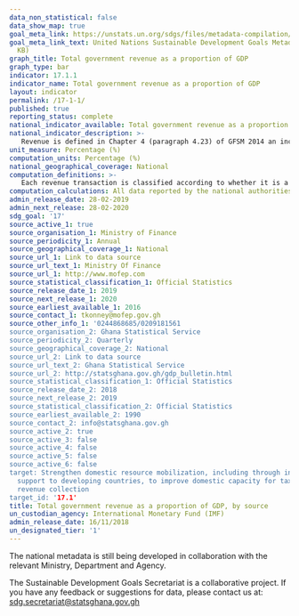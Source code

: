 ```yaml
---
data_non_statistical: false
data_show_map: true
goal_meta_link: https://unstats.un.org/sdgs/files/metadata-compilation/Metadata-Goal-17.pdf
goal_meta_link_text: United Nations Sustainable Development Goals Metadata (PDF 469
  KB)
graph_title: Total government revenue as a proportion of GDP
graph_type: bar
indicator: 17.1.1
indicator_name: Total government revenue as a proportion of GDP
layout: indicator
permalink: /17-1-1/
published: true
reporting_status: complete
national_indicator_available: Total government revenue as a proportion of GDP, by source
national_indicator_description: >-
   Revenue is defined in Chapter 4 (paragraph 4.23) of GFSM 2014 an increase in net worth resulting from a transaction. It is a fiscal indicator for assessing the sustainability of fiscal activities. General government units have four types of revenue. The major types of revenue are taxes (GFS code 11), social contributions (GFS code 12), grants (GFS code 13), and other revenue (GFS code 14). Of these, compulsory levies and transfers are the main sources of revenue for most general government units. In particular, taxes are compulsory, unrequited amounts receivable by government units from institutional units. Social contributions are actual or imputed revenue receivable by social insurance schemes to make provision for social insurance benefits payable. Grants are transfers receivable by government units from other resident or nonresident government units or international organizations, and that do not meet the definition of a tax, subsidy, or social contribution. Other revenue is all revenue receivable excluding taxes, social contributions, and grants. Other revenue comprises: (i) property income; (ii) sales of goods and services; (iii) fines, penalties, and forfeits; (iv) transfers not elsewhere classified; and (v) premiums, fees, and claims related to nonlife insurance and standardized guarantee schemes.  
unit_measure: Percentage (%)
computation_units: Percentage (%)
national_geographical_coverage: National
computation_definitions: >-
   Each revenue transaction is classified according to whether it is a tax or another type of revenue. GFS revenue aggregates are summations of individual entries and elements in this particular class of flows and allow for these data to be arranged in a manageable and analytically useful way. For example, tax revenue is the sum of all flows that are classified as taxes. Conceptually, the value for each main revenue aggregate is the sum of the values for all items in the relevant category and expressed as a percentage of GDP for a particular year.
computation_calculations: All data reported by the national authorities (in national currency) as revenue, expressed as a percent of Gross Domestic Product (GDP).
admin_release_date: 28-02-2019
admin_next_release: 28-02-2020
sdg_goal: '17'
source_active_1: true
source_organisation_1: Ministry of Finance
source_periodicity_1: Annual
source_geographical_coverage_1: National
source_url_1: Link to data source
source_url_text_1: Ministry Of Finance
source_url_1: http://www.mofep.com
source_statistical_classification_1: Official Statistics
source_release_date_1: 2019
source_next_release_1: 2020
source_earliest_available_1: 2016
source_contact_1: tkonney@mofep.gov.gh
source_other_info_1: '0244868685/0209181561
source_organisation_2: Ghana Statistical Service 
source_periodicity_2: Quarterly 
source_geographical_coverage_2: National
source_url_2: Link to data source
source_url_text_2: Ghana Statistical Service
source_url_2: http://statsghana.gov.gh/gdp_bulletin.html
source_statistical_classification_1: Official Statistics
source_release_date_2: 2018
source_next_release_2: 2019
source_statistical_classification_2: Official Statistics
source_earliest_available_2: 1990
source_contact_2: info@statsghana.gov.gh
source_active_2: true
source_active_3: false
source_active_4: false
source_active_5: false
source_active_6: false
target: Strengthen domestic resource mobilization, including through international
  support to developing countries, to improve domestic capacity for tax and other
  revenue collection
target_id: '17.1'
title: Total government revenue as a proportion of GDP, by source
un_custodian_agency: International Monetary Fund (IMF)
admin_release_date: 16/11/2018
un_designated_tier: '1'
---
```

The national metadata is still being developed in collaboration with the relevant Ministry, Department and Agency.

The Sustainable Development Goals Secretariat is a collaborative project. If you have any feedback or suggestions for data, please contact us at: sdg.secretariat@statsghana.gov.gh
